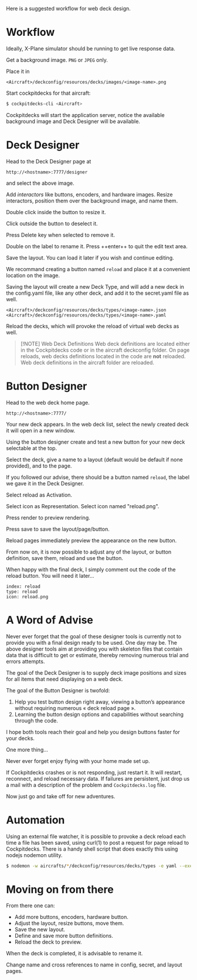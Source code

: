 Here is a suggested workflow for web deck design.

# Workflow

Ideally, X-Plane simulator should be running to get live response data.

Get a background image. `PNG` or `JPEG` only.

Place it in

```
<Aircraft>/deckconfig/resources/decks/images/<image-name>.png
```

Start cockpitdecks for that aircraft:

```sh
$ cockpitdecks-cli <Aircraft>
```

Cockpitdecks will start the application server, notice the available background image and Deck Designer will be available.

# Deck Designer

Head to the Deck Designer page at

```
http://<hostname>:7777/designer
```

and select the above image.

Add *interactors* like buttons, encoders, and hardware images. Resize interactors, position them over the background image, and name them.

Double click inside the button to resize it.

Click outside the button to deselect it.

Press Delete key when selected to remove it.

Double on the label to rename it. Press ++enter++ to quit the edit text area.

Save the layout. You can load it later if you wish and continue editing.

We recommand creating a button named `reload` and place it at a convenient location on the image.

Saving the layout will create a new Deck Type, and will add a new deck in the config.yaml file, like any other deck, and add it to the secret.yaml file as well.

```
<Aircraft>/deckconfig/resources/decks/types/<image-name>.json
<Aircraft>/deckconfig/resources/decks/types/<image-name>.yaml
```

Reload the decks, which will provoke the reload of virtual web decks as well.

> [!NOTE] Web Deck Definitions
> Web deck definitions are located either in the Cockpitdecks code or in the aircraft deckconfig folder. On page reloads, web decks definitions located in the code are **not** reloaded. Web deck definitions in the aircraft folder are reloaded.

# Button Designer

Head to the web deck home page.

```
http://<hostname>:7777/
```

Your new deck appears. In the web deck list, select the newly created deck it will open in a new window.

Using the button designer create and test a new button for your new deck selectable at the top.

Select the deck, give a name to a layout (default would be default if none provided), and to the page.

If you followed our advise, there should be a button named `reload`, the label we gave it in the Deck Designer.

Select reload as Activation.

Select icon as Representation. Select icon named "reload.png".

Press render to preview rendering.

Press save to save the layout/page/button.

Reload pages immediately preview the appearance on the new button.

From now on, it is now possible to adjust any of the layout, or button definition, save them, reload and use the button.

When happy with the final deck, I simply comment out the code of the reload button. You will need it later…

```
index: reload
type: reload
icon: reload.png
```

# A Word of Advise

Never ever forget that the goal of these designer tools is currently not to provide you with a final design ready to be used. One day may be. The above designer tools aim at providing you with skeleton files that contain data that is difficult to get or estimate, thereby removing numerous trial and errors attempts.

The goal of the Deck Designer is to supply deck image positions and sizes for all items that need displaying on a web deck.

The goal of the Button Designer is twofold:

1. Help you test button design right away, viewing a button’s appearance without requiring numerous « deck reload page ».
2. Learning the button design options and capabilities without searching through the code.

I hope both tools reach their goal and help you design buttons faster for your decks.

One more thing…

Never ever forget enjoy flying with your home made set up.

If Cockpitdecks crashes or is not responding, just restart it. It will restart, reconnect, and reload necessary data. If failures are persistent, just drop us a mail with a description of the problem and `Cockpitdecks.log` file.

Now just go and take off for new adventures.

# Automation

Using an external file watcher, it is possible to provoke a deck reload each time a file has been saved, using curl(1) to post a request for page reload to Cockpitdecks. There is a handy shell script that does exactly this using nodejs nodemon utility.

```sh
$ nodemon -w aircrafts/*/deckconfig/resources/decks/types -e yaml --exec curl "http://127.0.0.1:7777/reload-decks"
```

# Moving on from there

From there one can:

- Add more buttons, encoders, hardware button.
- Adjust the layout, resize buttons, move them.
- Save the new layout.
- Define and save more button definitions.
- Reload the deck to preview.

When the deck is completed, it is advisable to rename it.

Change name and cross references to name in config, secret, and layout pages.
